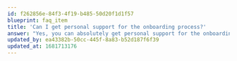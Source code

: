 ```yaml
---
id: f262856e-84f3-4f19-b485-50d20f1d1f57
blueprint: faq_item
title: 'Can I get personal support for the onboarding process?'
answer: "Yes, you can absolutely get personal support for the onboarding process! Our team of experts is available 24/7 to answer any questions you may have and guide you through the entire setup process. We understand that every business has unique needs and we pride ourselves on providing personalized support to ensure a seamless onboarding experience. Plus, we offer ongoing training and support to ensure that you and your team are getting the most out of Spark. So don't hesitate to reach out to us at any time – we're here to help!"
updated_by: ea43382b-50cc-445f-8a83-b52d187f6f39
updated_at: 1681713176
---
```


